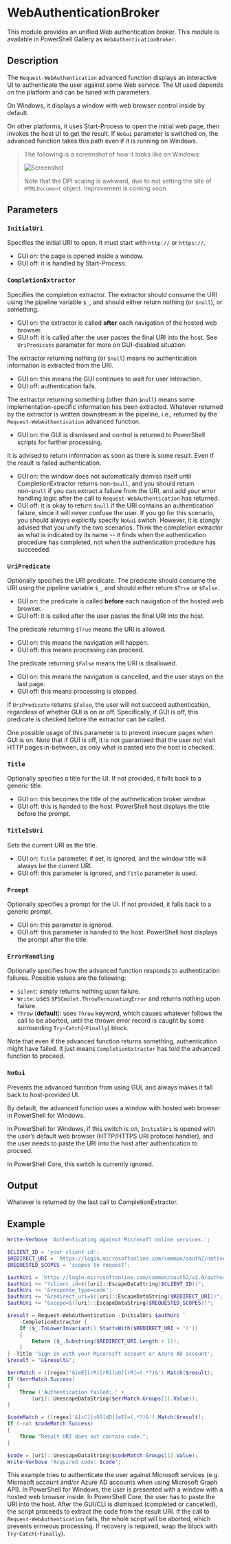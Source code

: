 # WebAuthenticationBroker

This module provides an unified Web authentication broker. This module is available in PowerShell Gallery as `WebAuthenticationBroker`.

## Description

The `Request-WebAuthentication` advanced function displays an interactive UI to authenticate the user against some Web service. The UI used depends on the platform and can be tuned with parameters.

On Windows, it displays a window with web browser control inside by default.

On other platforms, it uses Start-Process to open the initial web page, then invokes the host UI to get the result. If `NoGui` parameter is switched on, the advanced function takes this path even if it is running on Windows.

> The following is a screenshot of how it looks like on Windows:
> 
> ![Screenshot](example.png)
> 
> Note that the DPI scaling is awkward, due to not setting the site of `HTMLDocument` object. Improvement is coming soon.

## Parameters

### `InitialUri`

Specifies the initial URI to open. It must start with `http://` or `https://`.

- GUI on: the page is opened inside a window.
- GUI off: it is handled by Start-Process.

### `CompletionExtractor`

Specifies the completion extractor. The extractor should consume the URI using the pipeline variable `$_`, and should either return nothing (or `$null`), or something.

- GUI on: the extractor is called **after** each navigation of the hosted web browser.
- GUI off: it is called after the user pastes the final URI into the host. See `UriPredicate` parameter for more on GUI-disabled situation.

The extractor returning nothing (or `$null`) means no authentication information is extracted from the URI.

- GUI on: this means the GUI continues to wait for user interaction.
- GUI off: authentication fails.

The extractor returning something (other than `$null`) means some implementation-specific information has been extracted. Whatever returned by the extractor is written downstream in the pipeline, i.e., returned by the `Request-WebAuthentication` advanced function.

- GUI on: the GUI is dismissed and control is returned to PowerShell scripts for further processing.

It is advised to return information as soon as there is some result. Even if the result is failed authentication.

- GUI on: the window does not automatically dismiss itself until CompletionExtractor returns non-`$null`, and you should return non-`$null` if you can extract a failure from the URI, and add your error handling logic after the call to `Request-WebAuthentication` has returned.
- GUI off: it is okay to return `$null` if the URI contains an authentication failure, since it will never confuse the user. If you go for this scenario, you should always explicitly specify `NoGui` switch. However, it is stongly advised that you unify the two scenarios. Think the completion extractor as what is indicated by its name -- it finds when the authentication procedure has completed, not when the authentication procedure has succeeded.

### `UriPredicate`

Optionally specifies the URI predicate. The predicate should consume the URI using the pipeline variable `$_`, and should either return `$True` or `$False`.

- GUI on: the predicate is called **before** each navigation of the hosted web browser.
- GUI off: it is called after the user pastes the final URI into the host.

The predicate returning `$True` means the URI is allowed.

- GUI on: this means the navigation will happen.
- GUI off: this means processing can proceed.

The predicate returning `$False` means the URI is disallowed.

- GUI on: this means the navigation is cancelled, and the user stays on the last page.
- GUI off: this means processing is stopped.

If `UriPredicate` returns `$False`, the user will not succeed authentication, regardless of whether GUI is on or off. Specifically, if GUI is off, this predicate is checked before the extractor can be called.

One possible usage of this parameter is to prevent insecure pages when GUI is on. Note that if GUI is off, it is not guaranteed that the user not visit HTTP pages in-between, as only what is pasted into the host is checked.

### `Title`

Optionally specifies a title for the UI. If not provided, it falls back to a generic title.

- GUI on: this becomes the title of the authnetication broker window.
- GUI off: this is handed to the host. PowerShell host displays the title before the prompt.

### `TitleIsUri`

Sets the current URI as the title.

- GUI on: `Title` parameter, if set, is ignored, and the window title will always be the current URI.
- GUI off: this parameter is ignored, and `Title` parameter is used.

### `Prompt`

Optionally specifies a prompt for the UI. If not provided, it falls back to a generic prompt.

- GUI on: this parameter is ignored.
- GUI off: this parameter is handed to the host. PowerShell host displays the prompt after the title.

### `ErrorHandling`

Optionally specifies how the advanced function responds to authentication failures. Possible values are the following:

- `Silent`: simply returns nothing upon failure.
- `Write`: uses `$PSCmdlet.ThrowTerminatingError` and returns nothing upon failure.
- `Throw` (**default**): uses `Throw` keyword, which causes whatever follows the call to be aborted, until the thrown error record is caught by some surrounding `Try`-`Catch`(-`Finally`) block.

Note that even if the advanced function returns something, authentication might have failed. It just means `CompletionExtractor` has told the advanced function to proceed.

### `NoGui`

Prevents the advanced function from using GUI, and always makes it fall back to host-provided UI.

By default, the advanced function uses a window with hosted web browser in PowerShell for Windows.

In PowerShell for Windows, if this switch is on, `InitialUri` is opened with the user’s default web browser (HTTP/HTTPS URI protocol handler), and the user needs to paste the URI into the host after authentication to proceed.

In PowerShell Core, this switch is currently ignored.

## Output

Whatever is returned by the last call to CompletionExtractor.

## Example

```PowerShell
Write-Verbose 'Authenticating against Microsoft online services.';

$CLIENT_ID = 'your client id';
$REDIRECT_URI = 'https://login.microsoftonline.com/common/oauth2/nativeclient';
$REQUESTED_SCOPES = 'scopes to request';

$authUri = 'https://login.microsoftonline.com/common/oauth2/v2.0/authorize';
$authUri += "?client_id=$([uri]::EscapeDataString($CLIENT_ID))";
$authUri += '&response_type=code';
$authUri += "&redirect_uri=$([uri]::EscapeDataString($REDIRECT_URI))";
$authUri += "&scope=$([uri]::EscapeDataString($REQUESTED_SCOPES))";

$result = Request-WebAuthentication -InitialUri $authUri `
    -CompletionExtractor {
    If ($_.ToLowerInvariant().StartsWith($REDIRECT_URI + '?'))
    {
        Return ($_.Substring($REDIRECT_URI.Length + 1));
    }
} -Title 'Sign in with your Micorosft account or Azure AD account';
$result = "&$result&";

$errMatch = ([regex]'&[eE][rR][rR][oO][rR]=(.*?)&').Match($result);
If ($errMatch.Success)
{
    Throw ('Authentication failed: ' +
        [uri]::UnescapeDataString($errMatch.Groups[1].Value));
}

$codeMatch = ([regex]'&[cC][oO][dD][eE]=(.*?)&').Match($result);
If (-not $codeMatch.Success)
{
    Throw "Result URI does not contain code.";
}

$code = [uri]::UnescapeDataString($codeMatch.Groups[1].Value);
Write-Verbose "Acquired code: $code";
```

This example tries to authenticate the user against Microsoft services (e.g. Microsoft account and/or Azure AD accounts when using Microsoft Graph API). In PowerShell for Windows, the user is presented with a window with a hosted web browser inside. In PowerShell Core, the user has to paste the URI into the host. After the GUI/CLI is dismissed (completed or cancelled), the script proceeds to extract the code from the result URI. If the call to `Request-WebAuthentication` fails, the whole script will be aborted, which prevents errneous processing. If recovery is required, wrap the block with `Try`-`Catch`(-`Finally`).
